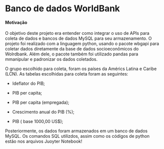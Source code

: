 # Banco de dados WorldBank

#### Motivação
O objetivo deste projeto era entender como integrar o uso de APIs para coleta de dados e bancos de dados MySQL para seu armazenamento. O projeto foi realizado com a linguagem python, usando o pacote wbgapi para coletar dados diretamente da base de dados socioeconômicos do Wolrdbank. Além dele, o pacote também foi utilizado pandas para mmanipular e padronizar os dados coletados. 

O grupo escolhido para coleta, foram os países da Américs Latina e Caribe (LCN). As tabelas escolhidas para coleta foram as seguintes:

* Ideflator do PIB;

* PIB per capita;

* PIB per capita (empregada);

* Crescimento anual do PIB (%);

* PIB ( base  1000,00 US$); 

Posteriormente, os dados foram armazenados em um banco de dados MySQL. Os comandos SQL utilizdos, assim como os códigos de python estão nos arquivos Juoyter Notebook!
